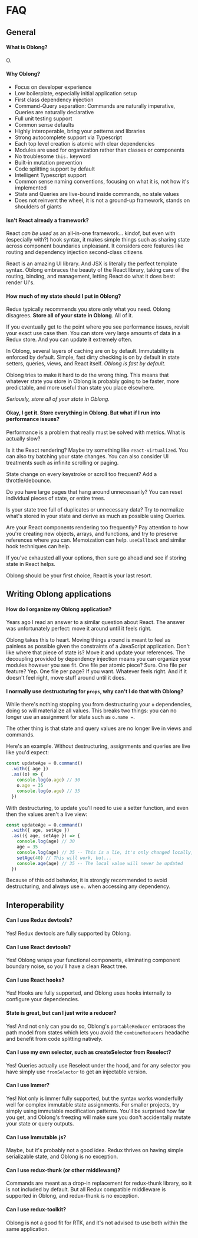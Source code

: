 # FAQ

## General

#### What is Oblong?

O.

#### Why Oblong?

- Focus on developer experience
- Low boilerplate, especially initial application setup
- First class dependency injection
- Command-Query separation: Commands are naturally imperative, Queries are naturally declarative
- Full unit testing support
- Common sense defaults
- Highly interoperable, bring your patterns and libraries
- Strong autocomplete support via Typescript
- Each top level creation is atomic with clear dependencies
- Modules are used for organization rather than classes or components
- No troublesome `this.` keyword
- Built-in mutation prevention
- Code splitting support by default
- Intelligent Typescript support
- Common sense naming conventions, focusing on what it is, not how it's implemented
- State and Queries are live-bound inside commands, no stale values
- Does not reinvent the wheel, it is not a ground-up framework, stands on shoulders of giants

#### Isn't React already a framework?

React _can be used_ as an all-in-one framework... kindof, but even with (especially with?) hook syntax, it makes simple things such as sharing state across component boundaries unpleasant. It considers core features like routing and dependency injection second-class citizens.

React is an amazing UI library. And JSX is literally the perfect template syntax. Oblong embraces the beauty of the React library, taking care of the routing, binding, and management, letting React do what it does best: render UI's.

#### How much of my state should I put in Oblong?

Redux typically recommends you store only what you need. Oblong disagrees. **Store all of your state in Oblong**. All of it.

If you eventually get to the point where you see performance issues, revisit your exact use case then. You can store very large amounts of data in a Redux store. And you can update it extremely often.

In Oblong, several layers of caching are on by default. Immutability is enforced by default. Simple, fast dirty checking is on by default in state setters, queries, views, and React itself. _Oblong is fast by default_.

Oblong tries to make it hard to do the wrong thing. This means that whatever state you store in Oblong is probably going to be faster, more predictable, and more useful than state you place elsewhere.

_Seriously, store all of your state in Oblong._

#### Okay, I get it. Store everything in Oblong. But what if I run into performance issues?

Performance is a problem that really must be solved with metrics. What is actually slow?

Is it the React rendering? Maybe try something like `react-virtualized`. You can also try batching your state changes. You can also consider UI treatments such as infinite scrolling or paging.

State change on every keystroke or scroll too frequent? Add a throttle/debounce.

Do you have large pages that hang around unnecessarily? You can reset individual pieces of state, or entire trees.

Is your state tree full of duplicates or unnecessary data? Try to normalize what's stored in your state and derive as much as possible using Queries.

Are your React components rendering too frequently? Pay attention to how you're creating new objects, arrays, and functions, and try to preserve references where you can. Memoization can help. `useCallback` and similar hook techniques can help.

If you've exhausted all your options, then sure go ahead and see if storing state in React helps.

Oblong should be your first choice, React is your last resort.

## Writing Oblong applications

#### How do I organize my Oblong application?

Years ago I read an answer to a similar question about React. The answer was unfortunately perfect: move it around until it feels right.

Oblong takes this to heart. Moving things around is meant to feel as painless as possible given the constraints of a JavaScript application. Don't like where that piece of state is? Move it and update your references. The decoupling provided by dependency injection means you can organize your modules however you see fit. One file per atomic piece? Sure. One file per feature? Yep. One file per page? If you want. Whatever feels right. And if it doesn't feel right, move stuff around until it does.

#### I normally use destructuring for `props`, why can't I do that with Oblong?

While there's nothing stopping you from destructuring your `o` dependencies, doing so will materialize all values. This breaks two things: you can no longer use an assignment for state such as `o.name =`.

The other thing is that state and query values are no longer live in views and commands.

Here's an example. Without destructuring, assignments and queries are live like you'd expect:

```js
const updateAge = O.command()
  .with({ age })
  .as((o) => {
    console.log(o.age) // 30
    o.age = 35
    console.log(o.age) // 35
  })
```

With destructuring, to update you'll need to use a setter function, and even then the values aren't a live view:

```js
const updateAge = O.command()
  .with({ age, setAge })
  .as(({ age, setAge }) => {
    console.log(age) // 30
    age = 35
    console.log(age) // 35 -- This is a lie, it's only changed locally, not in redux!
    setAge(40) // This will work, but...
    console.age(age) // 35 -- The local value will never be updated
  })
```

Because of this odd behavior, it is strongly recommended to avoid destructuring, and always use `o.` when accessing any dependency.

## Interoperability

#### Can I use Redux devtools?

Yes! Redux devtools are fully supported by Oblong.

#### Can I use React devtools?

Yes! Oblong wraps your functional components, eliminating component boundary noise, so you'll have a clean React tree.

#### Can I use React hooks?

Yes! Hooks are fully supported, and Oblong uses hooks internally to configure your dependencies.

#### State is great, but can I just write a reducer?

Yes! And not only can you do so, Oblong's `portableReducer` embraces the path model from states which lets you avoid the `combineReducers` headache and benefit from code splitting natively.

#### Can I use my own selector, such as createSelector from Reselect?

Yes! Queries actually use Reselect under the hood, and for any selector you have simply use `fromSelector` to get an injectable version.

#### Can I use Immer?

Yes! Not only is Immer fully supported, but the syntax works wonderfully well for complex immutable state assignments. For smaller projects, try simply using immutable modification patterns. You'll be surprised how far you get, and Oblong's freezing will make sure you don't accidentally mutate your state or query outputs.

#### Can I use Immutable.js?

Maybe, but it's probably not a good idea. Redux thrives on having simple serializable state, and Oblong is no exception.

#### Can I use redux-thunk (or other middleware)?

Commands are meant as a drop-in replacement for redux-thunk library, so it is not included by default. But all Redux compatible middleware is supported in Oblong, and redux-thunk is no exception.

#### Can I use redux-toolkit?

Oblong is not a good fit for RTK, and it's not advised to use both within the same application.
